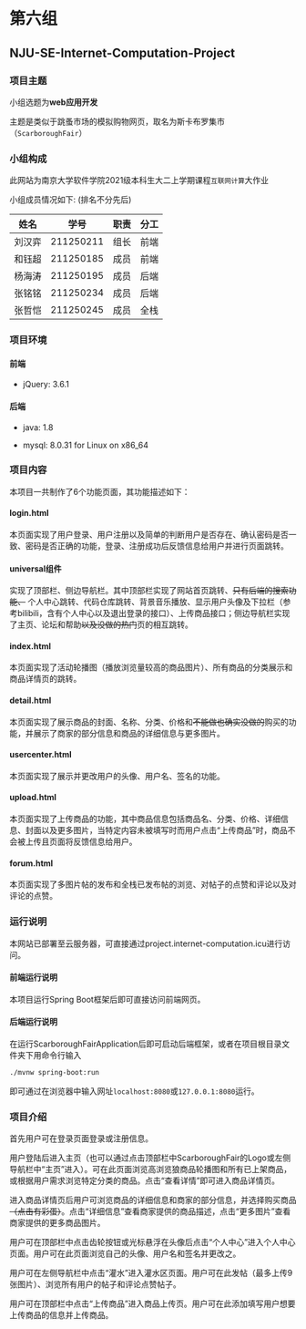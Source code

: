 # 第六组

## NJU-SE-Internet-Computation-Project

### 项目主题

小组选题为**web应用开发**

主题是类似于跳蚤市场的模拟购物网页，取名为斯卡布罗集市（`ScarboroughFair`）

### 小组构成

此网站为南京大学软件学院2021级本科生大二上学期课程`互联网计算`大作业

小组成员情况如下: (排名不分先后)

|  姓名  |   学号    | 职责 | 分工 |
| :----: | :-------: | :--: | :--: |
| 刘汉弈 | 211250211 | 组长 | 前端 |
| 和钰超 | 211250185 | 成员 | 前端 |
| 杨海涛 | 211250195 | 成员 | 后端 |
| 张铭铭 | 211250234 | 成员 | 后端 |
| 张哲恺 | 211250245 | 成员 | 全栈 |

### 项目环境

#### 前端

- jQuery: 3.6.1

#### 后端

- java: 1.8

- mysql: 8.0.31 for Linux on x86_64

### 项目内容

本项目一共制作了6个功能页面，其功能描述如下：

#### login.html

本页面实现了用户登录、用户注册以及简单的判断用户是否存在、确认密码是否一致、密码是否正确的功能，登录、注册成功后反馈信息给用户并进行页面跳转。

#### universal组件

实现了顶部栏、侧边导航栏。其中顶部栏实现了网站首页跳转、~~只有后端的搜索功能、~~ 个人中心跳转、代码仓库跳转、背景音乐播放、显示用户头像及下拉栏（参考bilibili，含有个人中心以及退出登录的接口）、上传商品接口；侧边导航栏实现了主页、论坛和帮助~~以及没做的热门~~页的相互跳转。

#### index.html

本页面实现了活动轮播图（播放浏览量较高的商品图片）、所有商品的分类展示和商品详情页的跳转。

#### detail.html

本页面实现了展示商品的封面、名称、分类、价格和~~不能做也确实没做的~~购买的功能，并展示了商家的部分信息和商品的详细信息与更多图片。

#### usercenter.html

本页面实现了展示并更改用户的头像、用户名、签名的功能。

#### upload.html

本页面实现了上传商品的功能，其中商品信息包括商品名、分类、价格、详细信息、封面以及更多图片，当特定内容未被填写时而用户点击“上传商品”时，商品不会被上传且页面将反馈信息给用户。

#### forum.html

本页面实现了多图片帖的发布和全栈已发布帖的浏览、对帖子的点赞和评论以及对评论的点赞。

### 运行说明

本网站已部署至云服务器，可直接通过project.internet-computation.icu进行访问。

#### 前端运行说明

本项目运行Spring Boot框架后即可直接访问前端网页。

#### 后端运行说明

在运行ScarboroughFairApplication后即可启动后端框架，或者在项目根目录文件夹下用命令行输入
``` bash
./mvnw spring-boot:run
```
即可通过在浏览器中输入网址`localhost:8080`或`127.0.0.1:8080`运行。

### 项目介绍

首先用户可在登录页面登录或注册信息。


用户登陆后进入主页（也可以通过点击顶部栏中ScarboroughFair的Logo或左侧导航栏中“主页”进入）。可在此页面浏览高浏览狼商品轮播图和所有已上架商品，或根据用户需求浏览特定分类的商品。点击“查看详情”即可进入商品详情页。


进入商品详情页后用户可浏览商品的详细信息和商家的部分信息，并选择购买商品 ~~（点击有彩蛋）~~。点击“详细信息”查看商家提供的商品描述，点击“更多图片”查看商家提供的更多商品图片。


用户可在顶部栏中点击齿轮按钮或光标悬浮在头像后点击“个人中心”进入个人中心页面。用户可在此页面浏览自己的头像、用户名和签名并更改之。


用户可在左侧导航栏中点击“灌水”进入灌水区页面。用户可在此发帖（最多上传9张图片）、浏览所有用户的帖子和评论点赞帖子。


用户可在顶部栏中点击“上传商品”进入商品上传页。用户可在此添加填写用户想要上传商品的信息并上传商品。
